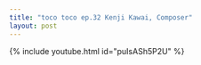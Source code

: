 ```yaml
---
title: "toco toco ep.32 Kenji Kawai, Composer"
layout: post
---
```


{% include youtube.html id="puIsASh5P2U" %}
